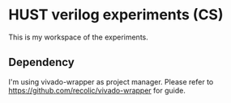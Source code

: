 # HUST verilog experiments (CS)

This is my workspace of the experiments. 

## Dependency

I'm using vivado-wrapper as project manager. Please refer to https://github.com/recolic/vivado-wrapper for guide.
